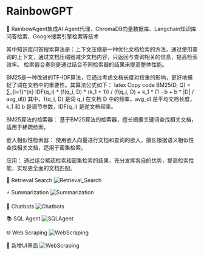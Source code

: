 ﻿# RainbowGPT

🚀 RainbowAgent集成AI Agent代理、ChromaDB向量数据库、Langchain知识库问答检索、Google搜索引擎检索等技术

其中知识库问答搜索算法是：上下文压缩是一种优化文档检索的方法，通过使用查询的上下文，通过文档压缩器减少文档内容，只返回与查询相关的信息，提高检索效率。
检索器合奏则是通过结合不同检索器的结果来提高整体性能。

BM25是一种改进的TF-IDF算法，它通过考虑文档长度对权重的影响，更好地捕捉了词在文档中的重要性。其算法公式如下：
latex
Copy code
BM25(D, Q) = ∑_{i=1}^{n} IDF(q_i) * (f(q_i, D) * (k_1 + 1)) / (f(q_i, D) + k_1 * (1 - b + b * |D| / avg_dl))
其中，f(q_i, D) 是词 q_i 在文档 D 中的频率，avg_dl 是平均文档长度，k_1 和 b 是调节参数，IDF(q_i) 是逆文档频率。

BM25算法的检索器： 基于BM25算法的检索器，擅长根据关键词查找相关文档，适用于稀疏检索。

嵌入相似性检索器： 使用嵌入向量进行文档和查询的嵌入，擅长根据语义相似性查找相关文档，适用于密集检索。

应用： 通过组合稀疏检索和密集检索的结果，充分发挥各自的优势，提高检索性能，实现更全面的文档匹配。

👋 Retrieval Search
![Retrieval_Search](https://github.com/ZhuJD-China/RainbowGPT/blob/master/imgs/Retrieval_Search.png)

⚡ Summarization
![Summarization](https://github.com/ZhuJD-China/RainbowGPT/blob/master/imgs/Summarization.png)

🤖 Chatbots
![Chatbots](https://github.com/ZhuJD-China/RainbowGPT/blob/master/imgs/Chatbots.png)

📚 SQL Agent
![SQLAgent](https://github.com/ZhuJD-China/RainbowGPT/blob/master/imgs/SQLAgent.png)

🌐 Web Scraping
![WebScraping](https://github.com/ZhuJD-China/RainbowGPT/blob/master/imgs/WebScraping.png)

🤗 新增UI界面
![WebScraping](https://github.com/ZhuJD-China/RainbowGPT/blob/master/imgs/exp.png)
